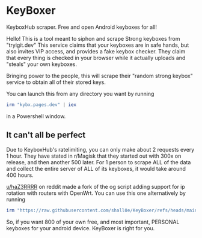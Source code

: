 # KeyBoxer
KeyboxHub scraper. Free and open Android keyboxes for all!

Hello! This is a tool meant to siphon and scrape Strong keyboxes from "tryigit.dev"
This service claims that your keyboxes are in safe hands, but also invites VIP access,
and provides a fake keybox checker. They claim that every thing is checked in your
browser while it actually uploads and "steals" your own keyboxes.

Bringing power to the people, this will scrape their "random strong keybox" service
to obtain all of their stored keys.

You can launch this from any directory you want by running
```powershell
irm "kybx.pages.dev" | iex
```
in a Powershell window.

## It can't all be perfect
Due to KeyboxHub's ratelimiting, you can only make about 2 requests every 1 hour.
They have stated in r/Magisk that they started out with 300x on release, and then another 500 later.
For 1 person to scrape ALL of the data and collect the entire server of ALL of its keyboxes, it would take around 400 hours.

[u/haZ3RRRR](https://www.reddit.com/user/haZ3RRR/) on reddit made a fork of the og script adding support for ip rotation with routers with OpenWrt.
You can use this one alternatively by running 
```powershell
irm "https://raw.githubusercontent.com/shall0e/KeyBoxer/refs/heads/main/KeyboxerWRT.ps1" | iex
```

So, if you want 800 of your own free, and most important, PERSONAL keyboxes for your android device. KeyBoxer is right for you.
